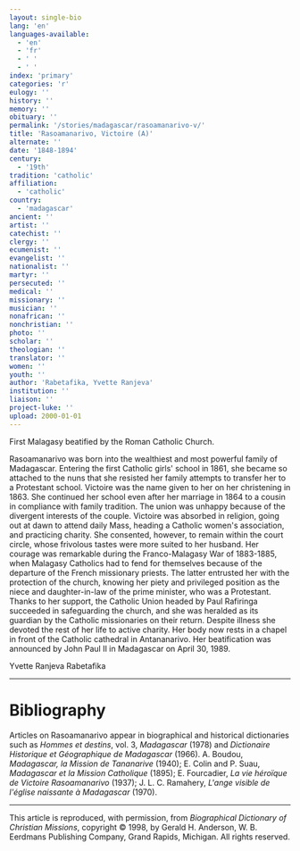 ```yaml
---
layout: single-bio
lang: 'en'
languages-available:
  - 'en'
  - 'fr'
  - ' '
  - ' '
index: 'primary'
categories: 'r'
eulogy: ''
history: ''
memory: ''
obituary: ''
permalink: '/stories/madagascar/rasoamanarivo-v/'
title: 'Rasoamanarivo, Victoire (A)'
alternate: ''
date: '1848-1894'
century:
  - '19th'
tradition: 'catholic'
affiliation:
  - 'catholic'
country:
  - 'madagascar'
ancient: ''
artist: ''
catechist: ''
clergy: ''
ecumenist: ''
evangelist: ''
nationalist: ''
martyr: ''
persecuted: ''
medical: ''
missionary: ''
musician: ''
nonafrican: ''
nonchristian: ''
photo: ''
scholar: ''
theologian: ''
translator: ''
women: ''
youth: ''
author: 'Rabetafika, Yvette Ranjeva'
institution: ''
liaison: ''
project-luke: ''
upload: 2000-01-01
---
```



First Malagasy beatified by the Roman Catholic Church.

Rasoamanarivo was born into the wealthiest and most powerful family of Madagascar. Entering the first Catholic girls' school in 1861, she became so attached to the nuns that she resisted her family attempts to transfer her to a Protestant school. Victoire was the name given to her on her christening in 1863. She continued her school even after her marriage in 1864 to a cousin in compliance with family tradition. The union was unhappy because of the divergent interests of the couple. Victoire was absorbed in religion, going out at dawn to attend daily Mass, heading a Catholic women's association, and practicing charity. She consented, however, to remain within the court circle, whose frivolous tastes were more suited to her husband. Her courage was remarkable during the Franco-Malagasy War of 1883-1885, when Malagasy Catholics had to fend for themselves because of the departure of the French missionary priests. The latter entrusted her with the protection of the church, knowing her piety and privileged position as the niece and daughter-in-law of the prime minister, who was a Protestant. Thanks to her support, the Catholic Union headed by Paul Rafiringa succeeded in safeguarding the church, and she was heralded as its guardian by the Catholic missionaries on their return. Despite illness she devoted the rest of her life to active charity. Her body now rests in a chapel in front of the Catholic cathedral in Antananarivo. Her beatification was announced by John Paul II in Madagascar on April 30, 1989.

Yvette Ranjeva Rabetafika

---

# Bibliography

Articles on Rasoamanarivo appear in biographical and historical dictionaries such as *Hommes et destins*, vol. 3, *Madagascar* (1978) and *Dictionaire Historique et Géographique de Madagascar* (1966). A. Boudou, *Madagascar, la Mission de Tananarive* (1940); E. Colin and P. Suau, *Madagascar et la Mission Catholique* (1895); E. Fourcadier, *La vie héroïque de Victoire Rasoamanarivo* (1937); J. L. C. Ramahery, *L'ange visible de l'église naissante à Madagascar* (1970).

---

This article is reproduced, with permission, from *Biographical Dictionary of Christian Missions*,   copyright &copy; 1998, by Gerald H. Anderson, W. B. Eerdmans Publishing Company, Grand Rapids, Michigan.  All rights reserved.